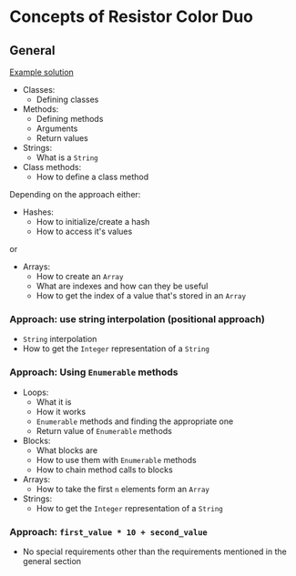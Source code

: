 # Concepts of Resistor Color Duo

## General

[Example solution](https://github.com/exercism/ruby/blob/master/exercises/resistor-color-duo/.meta/solutions/resistor_color_duo.rb)

- Classes:
  - Defining classes
- Methods:
  - Defining methods
  - Arguments
  - Return values
- Strings:
  - What is a `String`
- Class methods:
  - How to define a class method

Depending on the approach either:

- Hashes:
  - How to initialize/create a hash
  - How to access it's values

or

- Arrays:
  - How to create an `Array`
  - What are indexes and how can they be useful
  - How to get the index of a value that's stored in an `Array`

### Approach: use string interpolation (positional approach)

- `String` interpolation
- How to get the `Integer` representation of a `String`

### Approach: Using `Enumerable` methods

- Loops:
  - What it is
  - How it works
  - `Enumerable` methods and finding the appropriate one
  - Return value of `Enumerable` methods
- Blocks:
  - What blocks are
  - How to use them with `Enumerable` methods
  - How to chain method calls to blocks
- Arrays:
  - How to take the first `n` elements form an `Array`
- Strings:
  - How to get the `Integer` representation of a `String`

### Approach: `first_value * 10 + second_value`

- No special requirements other than the requirements mentioned in the general section
